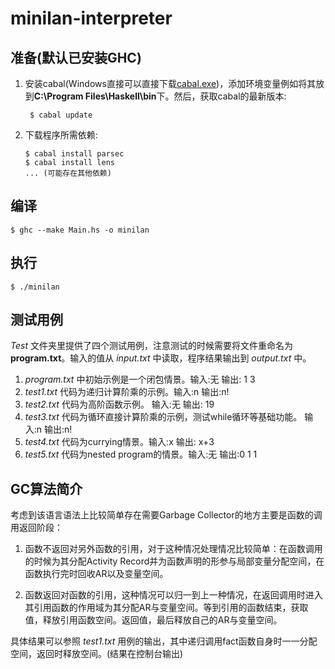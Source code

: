 # minilan-interpreter

## 准备(默认已安装GHC)
1. 安装cabal(Windows直接可以直接下载[cabal.exe](https://www.haskell.org/cabal/release/cabal-install-latest/))，添加环境变量例如将其放到**C:\Program Files\Haskell\bin**下。然后，获取cabal的最新版本:
    ```shell
     $ cabal update
    ```
2. 下载程序所需依赖:
    ```shell
    $ cabal install parsec
    $ cabal install lens
    ... (可能存在其他依赖)
    ```

## 编译
```shell
$ ghc --make Main.hs -o minilan
```
## 执行
```shell
$ ./minilan
```
## 测试用例
*Test* 文件夹里提供了四个测试用例，注意测试的时候需要将文件重命名为**program.txt**。输入的值从 *input.txt* 中读取，程序结果输出到 *output.txt* 中。

1. *program.txt* 中初始示例是一个闭包情景。输入:无  输出: 1 3
2. *test1.txt* 代码为递归计算阶乘的示例。输入:n  输出:n!
3. *test2.txt* 代码为高阶函数示例。 输入:无  输出: 19
4. *test3.txt* 代码为循环直接计算阶乘的示例，测试while循环等基础功能。
   输入:n  输出:n!
5. *test4.txt* 代码为currying情景。输入:x  输出: x+3
6. *test5.txt* 代码为nested program的情景。输入:无 输出:0 1 1

## GC算法简介
考虑到该语言语法上比较简单存在需要Garbage Collector的地方主要是函数的调用返回阶段：

1. 函数不返回对另外函数的引用，对于这种情况处理情况比较简单：在函数调用的时候为其分配Activity Record并为函数声明的形参与局部变量分配空间，在函数执行完时回收AR以及变量空间。

2. 函数返回对函数的引用，这种情况可以归一到上一种情况，在返回调用时进入其引用函数的作用域为其分配AR与变量空间。等到引用的函数结束，获取值，释放引用函数空间。返回值，最后释放自己的AR与变量空间。

具体结果可以参照 *test1.txt* 用例的输出，其中递归调用fact函数自身时一一分配空间，返回时释放空间。(结果在控制台输出)
